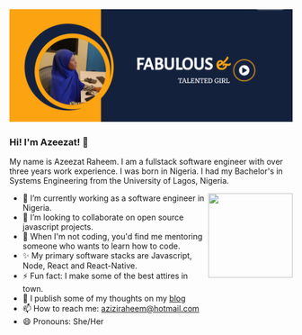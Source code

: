 <img src="https://github.com/azeezat/azeezat/blob/master/banner.png" alt="">

### Hi! I'm Azeezat! 👋

My name is Azeezat Raheem. I am a fullstack software engineer with over three years work experience. I was born in Nigeria. I had my Bachelor's in Systems Engineering from the University of Lagos, Nigeria.

<a href="https://thecodinghijabi.netlify.app/" target="_blank"><img align="right" width="150" height="150" src="https://media.giphy.com/media/1dOJslxDpf11jEiyhu/giphy.gif"></a>
                                                                                
- 🔭 I’m currently working as a software engineer in Nigeria.
- 👯 I’m looking to collaborate on open source javascript projects.
- 🤔 When I'm not coding, you'd find me mentoring someone who wants to learn how to code.
- ✨ My primary software stacks are Javascript, Node, React and React-Native.
- ⚡ Fun fact: I make some of the best attires in town.
- 💬 I publish some of my thoughts on my <a href="https://thecodinghijabi.netlify.app/blog" target="_blank">blog</a>
- 📫 How to reach me: <a href="aziziraheem@hotmail.com">aziziraheem@hotmail.com</a>
- 😄 Pronouns: She/Her
